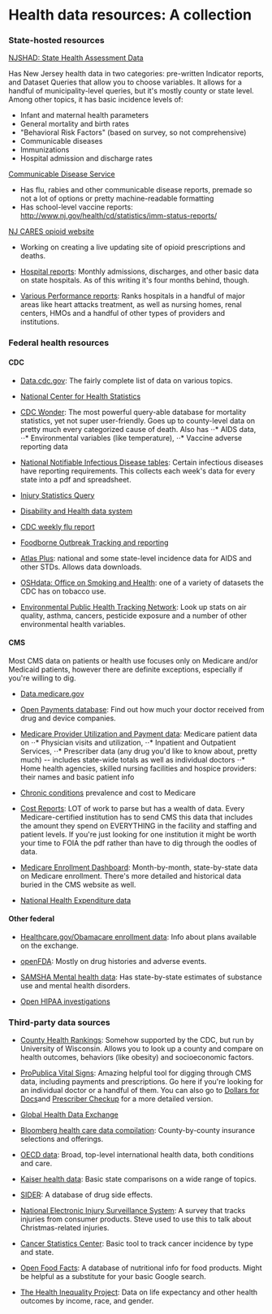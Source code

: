 # Health data resources: A collection

### State-hosted resources

[NJSHAD: State Health Assessment Data](https://www26.state.nj.us/doh-shad/)

Has New Jersey health data in two categories: pre-written Indicator reports, and Dataset Queries that allow you to choose variables. It allows for a handful of municipality-level queries, but it's mostly county or state level. Among other topics, it has basic incidence levels of:

* Infant and maternal health parameters
* General mortality and birth rates
* "Behavioral Risk Factors" (based on survey, so not comprehensive)
* Communicable diseases
* Immunizations
* Hospital admission and discharge rates

[Communicable Disease Service](http://nj.gov/health/cd/statistics/)
- Has flu, rabies and other communicable disease reports, premade so not a lot of options or pretty machine-readable formatting
- Has school-level vaccine reports: http://www.nj.gov/health/cd/statistics/imm-status-reports/

[NJ CARES opioid website](http://www.nj.gov/oag/njcares/)
- Working on creating a live updating site of opioid prescriptions and deaths.

- [Hospital reports](http://nj.gov/humanservices/dmhas/publications/hospital/):
Monthly admissions, discharges, and other basic data on state hospitals. As of this writing it's four months behind, though.

- [Various Performance reports](http://www.state.nj.us/health/healthfacilities/reportcards.shtml):
Ranks hospitals in a handful of major areas like heart attacks treatment, as well as nursing homes, renal centers, HMOs and a handful of other types of providers and institutions.

### Federal health resources

#### CDC

- [Data.cdc.gov](https://data.cdc.gov/):
The fairly complete list of data on various topics.

- [National Center for Health Statistics](https://www.cdc.gov/nchs/index.htm)

- [CDC Wonder](https://wonder.cdc.gov/):
 The most powerful query-able database for mortality statistics, yet not super user-friendly. Goes up to county-level data on pretty much every categorized cause of death. Also has 
⋅⋅* AIDS data,
⋅⋅* Environmental variables (like temperature),
⋅⋅* Vaccine adverse reporting data

- [National Notifiable Infectious Disease tables](https://wonder.cdc.gov/nndss/nndss_weekly_tables_menu.asp):
 Certain infectious diseases have reporting requirements. This collects each week's data for every state into a pdf and spreadsheet.

- [Injury Statistics Query](https://www.cdc.gov/injury/wisqars/index.html)

- [Disability and Health data system](https://www.cdc.gov/ncbddd/disabilityandhealth/dhds.html)

- [CDC weekly flu report](https://www.cdc.gov/flu/weekly/)

- [Foodborne Outbreak Tracking and reporting](https://wwwn.cdc.gov/foodborneoutbreaks/)

- [Atlas Plus](https://gis.cdc.gov/grasp/nchhstpatlas/charts.html): 
national and some state-level incidence data for AIDS and other STDs. Allows data downloads.

- [OSHdata: Office on Smoking and Health](https://www.cdc.gov/oshdata/): 
one of a variety of datasets the CDC has on tobacco use.

- [Environmental Public Health Tracking Network](https://ephtracking.cdc.gov/DataExplorer/#/):
Look up stats on air quality, asthma, cancers, pesticide exposure and a number of other environmental health variables.

#### CMS

Most CMS data on patients or health use focuses only on Medicare and/or Medicaid patients, however there are definite exceptions, especially if you're willing to dig.

- [Data.medicare.gov](https://data.medicare.gov/)

- [Open Payments database](https://www.cms.gov/OpenPayments/index.html):
Find out how much your doctor received from drug and device companies.

- [Medicare Provider Utilization and Payment data](https://www.cms.gov/Research-Statistics-Data-and-Systems/Statistics-Trends-and-Reports/Medicare-Provider-Charge-Data/index.html): Medicare patient data on 
⋅⋅* Physician visits and utilization,
⋅⋅* Inpatient and Outpatient Services,
⋅⋅* Prescriber data (any drug you'd like to know about, pretty much) -- includes state-wide totals as well as individual doctors
⋅⋅* Home health agencies, skilled nursing facilities and hospice providers: their names and basic patient info

- [Chronic conditions](https://www.cms.gov/Research-Statistics-Data-and-Systems/Statistics-Trends-and-Reports/Chronic-Conditions/CC_Main.html) prevalence and cost to Medicare 

- [Cost Reports](https://www.cms.gov/Research-Statistics-Data-and-Systems/Downloadable-Public-Use-Files/Cost-Reports/index.html):
LOT of work to parse but has a wealth of data. Every Medicare-certified institution has to send CMS this data that includes the amount they spend on EVERYTHING in the facility and staffing and patient levels. If you're just looking for one institution it might be worth your time to FOIA the pdf rather than have to dig through the oodles of data.

- [Medicare Enrollment Dashboard](https://www.cms.gov/Research-Statistics-Data-and-Systems/Statistics-Trends-and-Reports/Dashboard/Medicare-Enrollment/Enrollment%20Dashboard.html):
Month-by-month, state-by-state data on Medicare enrollment. There's more detailed and historical data buried in the CMS website as well.

- [National Health Expenditure data](https://www.cms.gov/Research-Statistics-Data-and-Systems/Statistics-Trends-and-Reports/NationalHealthExpendData/index.html)

#### Other federal

- [Healthcare.gov/Obamacare enrollment data](https://www.healthcare.gov/health-and-dental-plan-datasets-for-researchers-and-issuers/):
Info about plans available on the exchange.

- [openFDA](https://open.fda.gov/):
Mostly on drug histories and adverse events.

- [SAMSHA Mental health data](https://www.samhsa.gov/data/reports-by-geography?tid=650&map=1): 
Has state-by-state estimates of substance use and mental health disorders.

- [Open HIPAA investigations](https://ocrportal.hhs.gov/ocr/breach/breach_report.jsf)

### Third-party data sources

- [County Health Rankings](http://www.countyhealthrankings.org/app/new-jersey/2017/rankings/middlesex/county/outcomes/overall/snapshot):
Somehow supported by the CDC, but run by University of Wisconsin. Allows you to look up a county and compare on health outcomes, behaviors (like obesity) and socioeconomic factors.

- [ProPublica Vital Signs](https://projects.propublica.org/vital-signs/):
Amazing helpful tool for digging through CMS data, including payments and prescriptions. Go here if you're looking for an individual doctor or a handful of them. You can also go to [Dollars for Docs](https://projects.propublica.org/docdollars/)and [Prescriber Checkup](https://projects.propublica.org/checkup/) for a more detailed version.

- [Global Health Data Exchange](http://ghdx.healthdata.org/)

- [Bloomberg health care data compilation](https://github.com/BloombergGraphics/2017-health-insurer-exits-data): 
County-by-county insurance selections and offerings.

- [OECD data](https://data.oecd.org/health.htm): 
Broad, top-level international health data, both conditions and care.

- [Kaiser health data](https://www.kff.org/statedata/): 
Basic state comparisons on a wide range of topics.

- [SIDER](http://sideeffects.embl.de/):
A database of drug side effects.

- [National Electronic Injury Surveillance System](https://www.cpsc.gov/Research--Statistics/NEISS-Injury-Data/):
A survey that tracks injuries from consumer products. Steve used to use this to talk about Christmas-related injuries. 

- [Cancer Statistics Center](https://cancerstatisticscenter.cancer.org/#!/):
Basic tool to track cancer incidence by type and state.

- [Open Food Facts](https://world.openfoodfacts.org/):
A database of nutritional info for food products. Might be helpful as a substitute for your basic Google search.

- [The Health Inequality Project](https://healthinequality.org/data/):
Data on life expectancy and other health outcomes by income, race, and gender.

